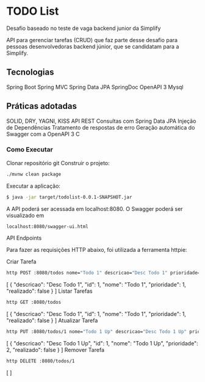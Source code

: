 # TODO List

Desafio baseado no teste de vaga backend junior da Simplify

API para gerenciar tarefas (CRUD) que faz parte desse desafio para pessoas desenvolvedoras backend júnior, que se candidatam para a Simplify.

## Tecnologias

Spring Boot
Spring MVC
Spring Data JPA
SpringDoc OpenAPI 3
Mysql

## Práticas adotadas

SOLID, DRY, YAGNI, KISS
API REST
Consultas com Spring Data JPA
Injeção de Dependências
Tratamento de respostas de erro
Geração automática do Swagger com a OpenAPI 3
C

### Como Executar

Clonar repositório git
Construir o projeto:
```sh
./mvnw clean package
```
Executar a aplicação:
```sh
$ java -jar target/todolist-0.0.1-SNAPSHOT.jar
```
A API poderá ser acessada em localhost:8080. O Swagger poderá ser visualizado em 
```sh
localhost:8080/swagger-ui.html
```

API Endpoints

Para fazer as requisições HTTP abaixo, foi utilizada a ferramenta httpie:

Criar Tarefa
```sh
http POST :8080/todos nome="Todo 1" descricao="Desc Todo 1" prioridade=1
```

[
{
"descricao": "Desc Todo 1",
"id": 1,
"nome": "Todo 1",
"prioridade": 1,
"realizado": false
}
]
Listar Tarefas
```sh
http GET :8080/todos
```

[
{
"descricao": "Desc Todo 1",
"id": 1,
"nome": "Todo 1",
"prioridade": 1,
"realizado": false
}
]
Atualizar Tarefa
```sh
http PUT :8080/todos/1 nome="Todo 1 Up" descricao="Desc Todo 1 Up" prioridade=2
```

[
{
"descricao": "Desc Todo 1 Up",
"id": 1,
"nome": "Todo 1 Up",
"prioridade": 2,
"realizado": false
}
]
Remover Tarefa
```sh
http DELETE :8080/todos/1
```

[ ]
